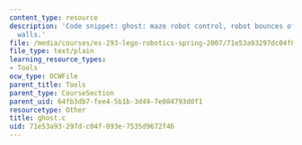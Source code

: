 ```yaml
---
content_type: resource
description: 'Code snippet: ghost: maze robot control, robot bounces off and follow
  walls.'
file: /media/courses/es-293-lego-robotics-spring-2007/71e53a93297dc04f893e7535d9672f46_ghost.c
file_type: text/plain
learning_resource_types:
- Tools
ocw_type: OCWFile
parent_title: Tools
parent_type: CourseSection
parent_uid: 64fb3db7-fee4-5b1b-3d49-7e084793d0f1
resourcetype: Other
title: ghost.c
uid: 71e53a93-297d-c04f-893e-7535d9672f46
---
```

